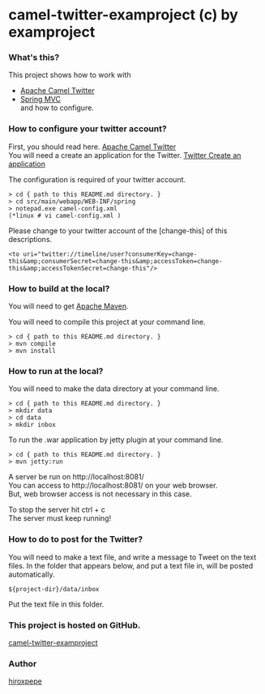 # camel-twitter-examproject (c) by examproject

### What's this?
This project shows how to work with  
* [Apache Camel Twitter](http://camel.apache.org/twitter.html)  
* [Spring MVC](http://static.springsource.org/spring/docs/3.1.x/spring-framework-reference/html/mvc.html)  
and how to configure.

### How to configure your twitter account?
First, you should read here. [Apache Camel Twitter](http://camel.apache.org/twitter.html)  
You will need a create an application for the Twitter. [Twitter Create an application](https://dev.twitter.com/apps/new)  

The configuration is required of your twitter account.

    > cd { path to this README.md directory. }
    > cd src/main/webapp/WEB-INF/spring
    > notepad.exe camel-config.xml
    (*linux # vi camel-config.xml )
  
Please change to your twitter account of the [change-this] of this descriptions.

    <to uri="twitter://timeline/user?consumerKey=change-this&amp;consumerSecret=change-this&amp;accessToken=change-this&amp;accessTokenSecret=change-this"/>

### How to build at the local?

You will need to get [Apache Maven](http://maven.apache.org/).

You will need to compile this project at your command line.

    > cd { path to this README.md directory. }
    > mvn compile
    > mvn install

### How to run at the local?
You will need to make the data directory at your command line.

    > cd { path to this README.md directory. }
    > mkdir data
    > cd data
    > mkdir inbox

To run the .war application by jetty plugin at your command line.

    > cd { path to this README.md directory. }
    > mvn jetty:run

A server be run on http://localhost:8081/  
You can access to http://localhost:8081/ on your web browser.  
But, web browser access is not necessary in this case.

To stop the server hit ctrl + c  
The server must keep running!

### How to do to post for the Twitter?

You will need to make a text file, and write a message to Tweet on the text files. In the folder that appears below, and put a text file in, will be posted automatically.

    ${project-dir}/data/inbox

Put the text file in this folder.

### This project is hosted on GitHub.
[camel-twitter-examproject](https://github.com/hiroxpepe/camel-twitter-examproject)

### Author
[hiroxpepe](mailto:hiroxpepe@gmail.com)

